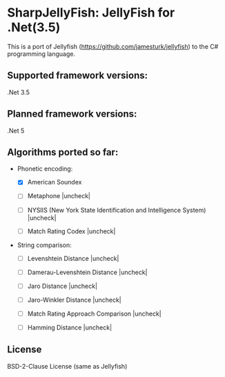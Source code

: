 # SharpJellyFish: JellyFish for .Net(3.5)

This is a port of Jellyfish (https://github.com/jamesturk/jellyfish) to the C# programming language. 

## Supported framework versions:
.Net 3.5

## Planned framework versions:
.Net 5


## Algorithms ported so far:
- Phonetic encoding:
    - [x] American Soundex
    - [ ] Metaphone |uncheck|
    - [ ] NYSIIS (New York State Identification and Intelligence System) |uncheck|
    - [ ] Match Rating Codex |uncheck|


- String comparison:
    - [ ] Levenshtein Distance |uncheck|
    - [ ] Damerau-Levenshtein Distance |uncheck|
    - [ ] Jaro Distance |uncheck|
    - [ ] Jaro-Winkler Distance |uncheck|
    - [ ] Match Rating Approach Comparison |uncheck|
    - [ ] Hamming Distance |uncheck|


## License
BSD-2-Clause License (same as Jellyfish)

